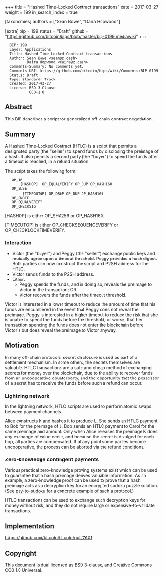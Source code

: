 +++
title = "Hashed Time-Locked Contract transactions"
date = 2017-03-27
weight = 199
in_search_index = true

[taxonomies]
authors = ["Sean Bowe", "Daira Hopwood"]

[extra]
bip = 199
status = "Draft"
github = "https://github.com/bitcoin/bips/blob/master/bip-0199.mediawiki"
+++

      BIP: 199
      Layer: Applications
      Title: Hashed Time-Locked Contract transactions
      Author: Sean Bowe <sean@z.cash>
              Daira Hopwood <daira@z.cash>
      Comments-Summary: No comments yet.
      Comments-URI: https://github.com/bitcoin/bips/wiki/Comments:BIP-0199
      Status: Draft
      Type: Standards Track
      Created: 2017-03-27
      License: BSD-3-Clause
               CC0-1.0

## Abstract

This BIP describes a script for generalized off-chain contract
negotiation.

## Summary

A Hashed Time-Locked Contract (HTLC) is a script that permits a
designated party (the "seller") to spend funds by disclosing the
preimage of a hash. It also permits a second party (the "buyer") to
spend the funds after a timeout is reached, in a refund situation.

The script takes the following form:

`   OP_IF`  
`       [HASHOP] `<digest>` OP_EQUALVERIFY OP_DUP OP_HASH160 `<seller pubkey hash>`            `  
`   OP_ELSE`  
`       `<num>` [TIMEOUTOP] OP_DROP OP_DUP OP_HASH160 `<buyer pubkey hash>  
`   OP_ENDIF`  
`   OP_EQUALVERIFY`  
`   OP_CHECKSIG`

\[HASHOP\] is either OP\_SHA256 or OP\_HASH160.

\[TIMEOUTOP\] is either OP\_CHECKSEQUENCEVERIFY or
OP\_CHECKLOCKTIMEVERIFY.

### Interaction

-   Victor (the "buyer") and Peggy (the "seller") exchange public keys
    and mutually agree upon a timeout threshold. Peggy provides a hash
    digest. Both parties can now construct the script and P2SH address
    for the HTLC.
-   Victor sends funds to the P2SH address.
-   Either:
    -   Peggy spends the funds, and in doing so, reveals the preimage to
        Victor in the transaction; OR
    -   Victor recovers the funds after the timeout threshold.

Victor is interested in a lower timeout to reduce the amount of time
that his funds are encumbered in the event that Peggy does not reveal
the preimage. Peggy is interested in a higher timeout to reduce the risk
that she is unable to spend the funds before the threshold, or worse,
that her transaction spending the funds does not enter the blockchain
before Victor's but does reveal the preimage to Victor anyway.

## Motivation

In many off-chain protocols, secret disclosure is used as part of a
settlement mechanism. In some others, the secrets themselves are
valuable. HTLC transactions are a safe and cheap method of exchanging
secrets for money over the blockchain, due to the ability to recover
funds from an uncooperative counterparty, and the opportunity that the
possessor of a secret has to receive the funds before such a refund can
occur.

### Lightning network

In the lightning network, HTLC scripts are used to perform atomic swaps
between payment channels.

Alice constructs K and hashes it to produce L. She sends an HTLC payment
to Bob for the preimage of L. Bob sends an HTLC payment to Carol for the
same preimage and amount. Only when Alice releases the preimage K does
any exchange of value occur, and because the secret is divulged for each
hop, all parties are compensated. If at any point some parties become
uncooperative, the process can be aborted via the refund conditions.

### Zero-knowledge contingent payments

Various practical zero-knowledge proving systems exist which can be used
to guarantee that a hash preimage derives valuable information. As an
example, a zero-knowledge proof can be used to prove that a hash
preimage acts as a decryption key for an encrypted sudoku puzzle
solution. (See [pay-to-sudoku](https://github.com/zcash/pay-to-sudoku)
for a concrete example of such a protocol.)

HTLC transactions can be used to exchange such decryption keys for money
without risk, and they do not require large or expensive-to-validate
transactions.

## Implementation

<https://github.com/bitcoin/bitcoin/pull/7601>

## Copyright

This document is dual licensed as BSD 3-clause, and Creative Commons CC0
1.0 Universal.
